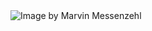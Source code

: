 <img src="https://miro.medium.com/max/1400/1*aLEReyihZv-VHmnAjCbQxg.jpeg" alt="Image by Marvin Messenzehl" />